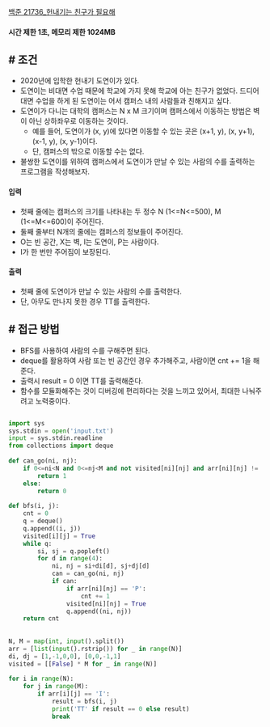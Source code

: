 
[백준 21736_헌내기는 친구가 필요해](https://www.acmicpc.net/problem/21736)


#### **시간 제한 1초, 메모리 제한 1024MB**

## **# 조건**

- 2020년에 입학한 헌내기 도연이가 있다. 
- 도연이는 비대면 수업 때문에 학교에 가지 못해 학교에 아는 친구가 없었다. 드디어 대면 수업을 하게 된 도연이는 어서 캠퍼스 내의 사람들과 친해지고 싶다. 
- 도연이가 다니는 대학의 캠퍼스는 N x M 크기이며 캠퍼스에서 이동하는 방법은 벽이 아닌 상하좌우로 이동하는 것이다. 
	- 예를 들어, 도연이가 (x, y)에 있다면 이동할 수 있는 곳은 (x+1, y), (x, y+1), (x-1, y), (x, y-1)이다. 
	- 단, 캠퍼스의 밖으로 이동할 수는 없다.
- 불쌍한 도연이를 위하여 캠퍼스에서 도연이가 만날 수 있는 사람의 수를 출력하는 프로그램을 작성해보자.


#### **입력**
- 첫째 줄에는 캠퍼스의 크기를 나타내는 두 정수 N (1<=N<=500), M (1<=M<=600)이 주어진다.
- 둘째 줄부터 N개의 줄에는 캠퍼스의 정보들이 주어진다.
- O는 빈 공간, X는 벽, I는 도연이, P는 사람이다. 
- I가 한 번만 주어짐이 보장된다.



#### **출력**
- 첫째 줄에 도연이가 만날 수 있는 사람의 수를 출력한다.
- 단, 아무도 만나지 못한 경우 TT를 출력한다.



## **# 접근 방법**

- BFS를 사용하여 사람의 수를 구해주면 된다.
- deque를 활용하여 사람 또는 빈 공간인 경우 추가해주고, 사람이면 cnt += 1을 해준다.
- 출력시 result = 0 이면 TT를 출력해준다.
- 함수를 모듈화해주는 것이 디버깅에 편리하다는 것을 느끼고 있어서, 최대한 나눠주려고 노력중이다.

```python

import sys  
sys.stdin = open('input.txt')  
input = sys.stdin.readline  
from collections import deque  
  
def can_go(ni, nj):  
    if 0<=ni<N and 0<=nj<M and not visited[ni][nj] and arr[ni][nj] != 'X':  
        return 1  
    else:  
        return 0  
  
def bfs(i, j):  
    cnt = 0  
    q = deque()  
    q.append((i, j))  
    visited[i][j] = True  
    while q:  
        si, sj = q.popleft()  
        for d in range(4):  
            ni, nj = si+di[d], sj+dj[d]  
            can = can_go(ni, nj)  
            if can:  
                if arr[ni][nj] == 'P':  
                    cnt += 1  
                visited[ni][nj] = True  
                q.append((ni, nj))  
    return cnt  
  
  
N, M = map(int, input().split())  
arr = [list(input().rstrip()) for _ in range(N)]  
di, dj = [1,-1,0,0], [0,0,-1,1]  
visited = [[False] * M for _ in range(N)]  
  
for i in range(N):  
    for j in range(M):  
        if arr[i][j] == 'I':  
            result = bfs(i, j)  
            print('TT' if result == 0 else result)  
            break
```